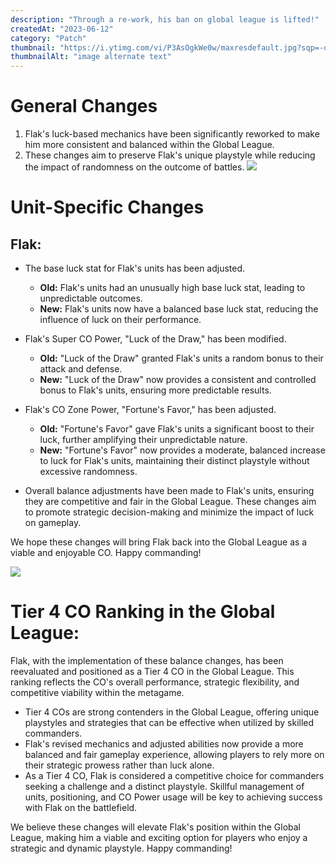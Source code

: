 ```yaml
---
description: "Through a re-work, his ban on global league is lifted!"
createdAt: "2023-06-12"
category: "Patch"
thumbnail: "https://i.ytimg.com/vi/P3AsOgkWe0w/maxresdefault.jpg?sqp=-oaymwEmCIAKENAF8quKqQMa8AEB-AH-CYAC0AWKAgwIABABGE4gUChlMA8=&rs=AOn4CLAObiL_Lv-D7ZaXFDlIHL_bpDFQUg"
thumbnailAlt: "image alternate text"
---
```


# General Changes

1. Flak's luck-based mechanics have been significantly reworked to make him more consistent and balanced within the Global League.
2. These changes aim to preserve Flak's unique playstyle while reducing the impact of randomness on the outcome of battles.
   ![](https://149455152.v2.pressablecdn.com/wp-content/uploads/2023/04/Switch_Advance_Wars1_2Re-BootCamp_screen_01_png_jpgcopy.jpg)

# Unit-Specific Changes

## Flak:

- The base luck stat for Flak's units has been adjusted.

  - **Old:** Flak's units had an unusually high base luck stat, leading to unpredictable outcomes.
  - **New:** Flak's units now have a balanced base luck stat, reducing the influence of luck on their performance.

- Flak's Super CO Power, "Luck of the Draw," has been modified.

  - **Old:** "Luck of the Draw" granted Flak's units a random bonus to their attack and defense.
  - **New:** "Luck of the Draw" now provides a consistent and controlled bonus to Flak's units, ensuring more predictable results.

- Flak's CO Zone Power, "Fortune's Favor," has been adjusted.

  - **Old:** "Fortune's Favor" gave Flak's units a significant boost to their luck, further amplifying their unpredictable nature.
  - **New:** "Fortune's Favor" now provides a moderate, balanced increase to luck for Flak's units, maintaining their distinct playstyle without excessive randomness.

- Overall balance adjustments have been made to Flak's units, ensuring they are competitive and fair in the Global League. These changes aim to promote strategic decision-making and minimize the impact of luck on gameplay.

We hope these changes will bring Flak back into the Global League as a viable and enjoyable CO. Happy commanding!

![](https://oyster.ignimgs.com/mediawiki/apis.ign.com/advance-wars-dual-strike/0/0b/Tutorial.jpg)

# Tier 4 CO Ranking in the Global League:

Flak, with the implementation of these balance changes, has been reevaluated and positioned as a Tier 4 CO in the Global League. This ranking reflects the CO's overall performance, strategic flexibility, and competitive viability within the metagame.

- Tier 4 COs are strong contenders in the Global League, offering unique playstyles and strategies that can be effective when utilized by skilled commanders.
- Flak's revised mechanics and adjusted abilities now provide a more balanced and fair gameplay experience, allowing players to rely more on their strategic prowess rather than luck alone.
- As a Tier 4 CO, Flak is considered a competitive choice for commanders seeking a challenge and a distinct playstyle. Skillful management of units, positioning, and CO Power usage will be key to achieving success with Flak on the battlefield.

We believe these changes will elevate Flak's position within the Global League, making him a viable and exciting option for players who enjoy a strategic and dynamic playstyle. Happy commanding!
